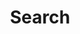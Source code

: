 ---
title: "Search"
layout: "search"
url: "/search"
description: "Search something"
summary: "search"
placeholder: "how to launder money"
---